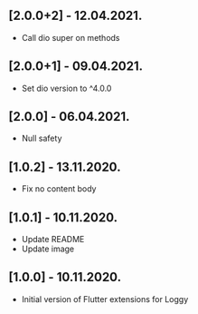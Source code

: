 ## [2.0.0+2] - 12.04.2021.

- Call dio super on methods

## [2.0.0+1] - 09.04.2021.

- Set dio version to ^4.0.0

## [2.0.0] - 06.04.2021.

- Null safety

## [1.0.2] - 13.11.2020.

- Fix no content body

## [1.0.1] - 10.11.2020.

- Update README
- Update image

## [1.0.0] - 10.11.2020.

- Initial version of Flutter extensions for Loggy